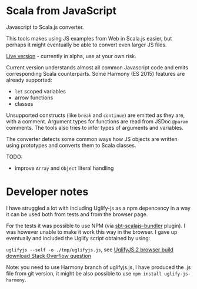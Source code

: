 Scala from JavaScript
=====================

Javascript to Scala.js converter.

This tools makes using JS examples from Web in Scala.js easier, but perhaps it might eventually be able to convert
even larger JS files.

[Live version][3] - currently in alpha, use at your own risk.

Current version understands almost all common Javascript code and emits corresponding Scala counterparts.
Some Harmony (ES 2015) features are already supported:
- `let` scoped variables
- arrow functions
- classes

Unsupported constructs (like `break` and `continue`) are emitted as they are, with a comment.
Argument types for functions are read from JSDoc `@param` comments. The tools also tries to infer types of arguments and
 variables.

The converter detects some common ways how JS objects are written using prototypes and converts them to
Scala classes.

TODO:

- improve `Array` and `Object` literal handling

Developer notes
===============

I have struggled a lot with including Uglify-js as a npm depencency in a way it can be used both from tests and from the browser page.

For the tests it was possible to use NPM (via [sbt-scalajs-bundler][1] plugin). I was however unable to make it
work this way in the browser. I gave up eventually and included the Uglify script obtained by using:

`uglifyjs --self -o ./tmp/uglifyjs.js`, see [UglifyJS 2 browser build download Stack Overflow question][2]
 
Note: you need to use Harmony branch of uglifyjs.js, I have produced
the .js file from git version, it might be also possible to use `npm install uglify-js-harmony`. 


 [1]: https://github.com/scalacenter/scalajs-bundler
 [2]: http://stackoverflow.com/questions/20027492/uglifyjs-2-browser-build-download
 [3]: https://ondrejspanel.github.io/ScalaFromJS/live/